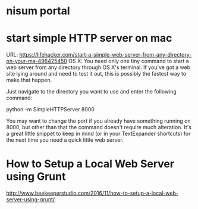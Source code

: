 # nisum portal


# start simple HTTP server on mac
URL: https://lifehacker.com/start-a-simple-web-server-from-any-directory-on-your-ma-496425450
OS X: You need only one tiny command to start a web server from any directory through OS X's terminal. If you've got a web site lying around and need to test it out, this is possibly the fastest way to make that happen.

Just navigate to the directory you want to use and enter the following command:

python -m SimpleHTTPServer 8000

You may want to change the port if you already have something running on 8000, but other than that the command doesn't require much alteration. It's a great little snippet to keep in mind (or in your TextExpander shortcuts) for the next time you need a quick little web server.

# How to Setup a Local Web Server using Grunt #

http://www.beekeeperstudio.com/2016/11/how-to-setup-a-local-web-server-using-grunt/
